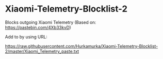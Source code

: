 # Xiaomi-Telemetry-Blocklist-2
Blocks outgoing Xiaomi Telemetry (Based on: https://pastebin.com/4Xb33kvD)



Add to by using URL:

https://raw.githubusercontent.com/Hurkamurka/Xiaomi-Telemetry-Blocklist-2/master/Xiaomi_Telemetry_paste.txt
